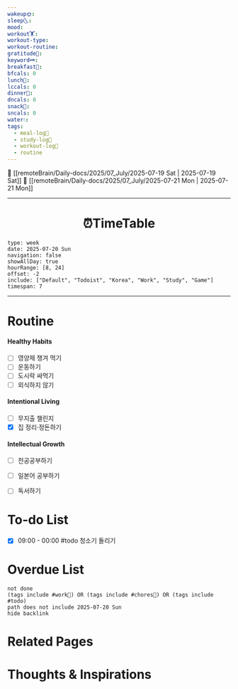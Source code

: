 ```yaml
---
wakeup🌞: 
sleep🌜: 
mood: 
workout🏋️: 
workout-type: 
workout-routine: 
gratitude🙏: 
keyword🗝️: 
breakfast🍳: 
bfcals: 0
lunch🍚: 
lccals: 0
dinner🥗: 
dncals: 0
snack🍬: 
sncals: 0
water💧: 
tags:
  - meal-log📝
  - study-log📓
  - workout-log💪
  - routine
---
```


🔺 [[remoteBrain/Daily-docs/2025/07_July/2025-07-19 Sat | 2025-07-19 Sat]]
🔻 [[remoteBrain/Daily-docs/2025/07_July/2025-07-21 Mon | 2025-07-21 Mon]]
___
<h1> <center>⏰TimeTable </center> </h1>

```gEvent
type: week
date: 2025-07-20 Sun
navigation: false
showAllDay: true
hourRange: [8, 24]
offset: -2
include: ["Default", "Todoist", "Korea", "Work", "Study", "Game"]
timespan: 7
```

--- 


# Routine 

####  Healthy Habits
- [ ] 영양제 챙겨 먹기
- [ ] 운동하기
- [ ] 도시락 싸먹기 
- [ ] 외식하지 않기 

####  Intentional Living 
- [ ] 무지출 챌린지 
- [x] 집 정리·정돈하기

#### Intellectual Growth
- [ ] 전공공부하기
- [ ] 일본어 공부하기
- [ ] 독서하기



# To-do List

- [x] 09:00 - 00:00 #todo 청소기 돌리기

# Overdue List
```tasks
not done
(tags include #work💼) OR (tags include #chores🧺) OR (tags include #todo)
path does not include 2025-07-20 Sun
hide backlink
```

# Related Pages



# Thoughts & Inspirations

